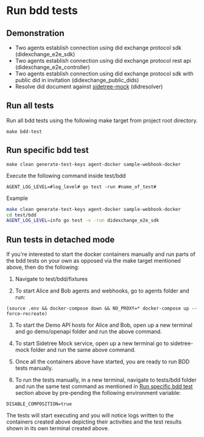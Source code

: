 # Run bdd tests

## Demonstration
- Two agents establish connection using did exchange protocol sdk (didexchange_e2e_sdk)
- Two agents establish connection using did exchange protocol rest api (didexchange_e2e_controller)
- Two agents establish connection using did exchange protocol sdk with public did in invitation (didexchange_public_dids)
- Resolve did document against [sidetree-mock](https://github.com/trustbloc/sidetree-mock)  (didresolver)


## Run all tests
Run all bdd tests using the following make target from project root directory.

`make bdd-test`

## Run specific bdd test
`make clean generate-test-keys agent-docker sample-webhook-docker`

Execute the following command inside test/bdd

`AGENT_LOG_LEVEL=#log_level# go test -run #name_of_test#`

Example
```bash
make clean generate-test-keys agent-docker sample-webhook-docker
cd test/bdd
AGENT_LOG_LEVEL=info go test -v -run didexchange_e2e_sdk
```

## Run tests in detached mode

If you're interested to start the docker containers manually and run parts of the bdd tests on your own as opposed
via the make target mentioned above, then do the following:

1. Navigate to test/bdd/fixtures

2. To start Alice and Bob agents and webhooks, go to agents folder and run:
```shell script
(source .env && docker-compose down && NO_PROXY=* docker-compose up --force-recreate)
```
   
3. To start the Demo API hosts for Alice and Bob, open up a new terminal and go demo/openapi folder and run the 
above command.

4. To start Sidetree Mock service, open up a new terminal go to sidetree-mock folder and run the same above command.

5. Once all the containers above have started, you are ready to run BDD tests manually.

6. To run the tests manually, in a new terminal, navigate to tests/bdd folder and run the same test command as mentioned in 
[Run specific bdd test](#Run-specific-bdd-test) section above by pre-pending the following environment variable:
```shell script
DISABLE_COMPOSITION=true
``` 
The tests will start executing and you will notice logs written to the containers created above depicting 
their activities and the test results shown in its own terminal created above.

